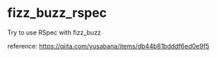 # fizz_buzz_rspec
Try to use RSpec with fizz_buzz

reference: https://qiita.com/yusabana/items/db44b81bdddf6ed0e9f5
